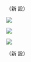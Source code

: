 （新 設）

![](https://www.nta.go.jp/tmp/7830454f-47d6-43a6-9f88-7d069eabb276/images/59527d4bfeedec3c0c0e3d691cfff858c4f13e69afd0397fb3cb0184cd99ad37.jpg)

![](https://www.nta.go.jp/tmp/7830454f-47d6-43a6-9f88-7d069eabb276/images/0fad8fccaeffb079ee0ad4d4fa9b375ebf6e42d2dbe9e9352268a8074d8e3199.jpg)

![](https://www.nta.go.jp/tmp/7830454f-47d6-43a6-9f88-7d069eabb276/images/208519ed49eaa9983916a11a6f58c341c8267f7f51f94c7e01c741315d5a135a.jpg)

（新 設）